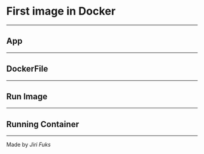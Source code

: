 # First image in Docker
___
## App

___
## DockerFile

___
## Run Image

___
## Running Container

___
Made by *Jiri Fuks*